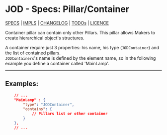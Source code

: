 # JOD - Specs: Pillar/Container

[SPECS](../specs.md) | [IMPLS](../impls.md) | [CHANGELOG](../../CHANGELOG.md) | [TODOs](../../TODOs.md) | [LICENCE](../../LICENCE.md)

Container pillar can contain only other Pillars. This pillar allows Makers to
create hierarchical object's structures.

A container require just 3 properties: his name, his type (```JODContainer```)
and the list of contained pillars.<br/>
```JODContainers```'s name is defined by the element name, so in the following
example you define a container called 'MainLamp'.

---

## Examples:

```json title="struct.json: container example
    // ...
    "MainLamp" : {
        "type": "JODContainer",
        "contains": {
            // Pillars list or other container
        }
    },
    // ...
```
